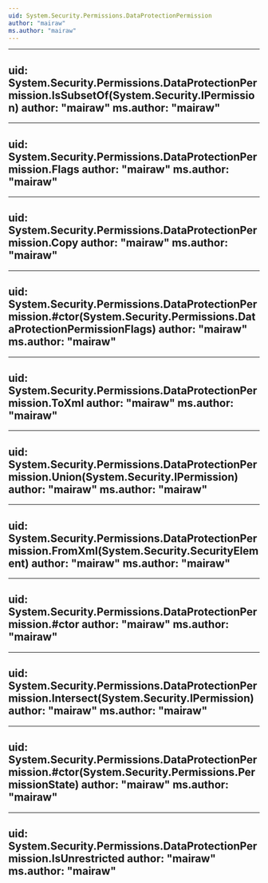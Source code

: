 ```yaml
---
uid: System.Security.Permissions.DataProtectionPermission
author: "mairaw"
ms.author: "mairaw"
---
```


---
uid: System.Security.Permissions.DataProtectionPermission.IsSubsetOf(System.Security.IPermission)
author: "mairaw"
ms.author: "mairaw"
---

---
uid: System.Security.Permissions.DataProtectionPermission.Flags
author: "mairaw"
ms.author: "mairaw"
---

---
uid: System.Security.Permissions.DataProtectionPermission.Copy
author: "mairaw"
ms.author: "mairaw"
---

---
uid: System.Security.Permissions.DataProtectionPermission.#ctor(System.Security.Permissions.DataProtectionPermissionFlags)
author: "mairaw"
ms.author: "mairaw"
---

---
uid: System.Security.Permissions.DataProtectionPermission.ToXml
author: "mairaw"
ms.author: "mairaw"
---

---
uid: System.Security.Permissions.DataProtectionPermission.Union(System.Security.IPermission)
author: "mairaw"
ms.author: "mairaw"
---

---
uid: System.Security.Permissions.DataProtectionPermission.FromXml(System.Security.SecurityElement)
author: "mairaw"
ms.author: "mairaw"
---

---
uid: System.Security.Permissions.DataProtectionPermission.#ctor
author: "mairaw"
ms.author: "mairaw"
---

---
uid: System.Security.Permissions.DataProtectionPermission.Intersect(System.Security.IPermission)
author: "mairaw"
ms.author: "mairaw"
---

---
uid: System.Security.Permissions.DataProtectionPermission.#ctor(System.Security.Permissions.PermissionState)
author: "mairaw"
ms.author: "mairaw"
---

---
uid: System.Security.Permissions.DataProtectionPermission.IsUnrestricted
author: "mairaw"
ms.author: "mairaw"
---
